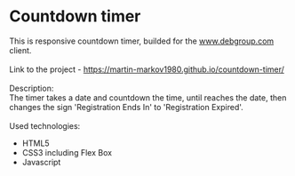 # Countdown timer
This is responsive countdown timer, builded for the www.debgroup.com client.
<br>
<br>
Link to the project - https://martin-markov1980.github.io/countdown-timer/
<br>
<br>
Description:
<br>
  The timer takes a date and countdown the time, until reaches the date, then changes the sign 'Registration Ends In' to 'Registration Expired'.
<br>
<br>
Used technologies:
  - HTML5 
  - CSS3 including Flex Box 
  - Javascript
